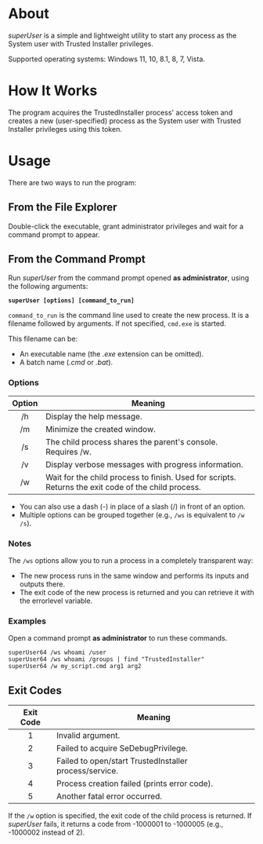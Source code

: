 # About
_superUser_ is a simple and lightweight utility to start any process as the System user with Trusted Installer privileges.

Supported operating systems: Windows 11, 10, 8.1, 8, 7, Vista.

# How It Works
The program acquires the TrustedInstaller process' access token and creates a new (user-specified) process as the System user with Trusted Installer privileges using this token.

# Usage
There are two ways to run the program:

## From the File Explorer
Double-click the executable, grant administrator privileges and wait for a command prompt to appear.

## From the Command Prompt
Run _superUser_ from the command prompt opened __as administrator__, using the following arguments:

__`superUser [options] [command_to_run]`__


`command_to_run` is the command line used to create the new process. It is a filename followed by arguments. If not specified, `cmd.exe` is started.

This filename can be:
- An executable name (the _.exe_ extension can be omitted).
- A batch name (_.cmd_ or _.bat_).


### Options

| Option |                           Meaning                           |
|:------:|-------------------------------------------------------------|
|   /h   | Display the help message.                                   |
|   /m   | Minimize the created window.                                |
|   /s   | The child process shares the parent's console. Requires /w. |
|   /v   | Display verbose messages with progress information.         |
|   /w   | Wait for the child process to finish. Used for scripts.<br />Returns the exit code of the child process. |

- You can also use a dash (-) in place of a slash (/) in front of an option.
- Multiple options can be grouped together (e.g., `/ws` is equivalent to `/w /s`).


### Notes

The `/ws` options allow you to run a process in a completely transparent way:

- The new process runs in the same window and performs its inputs and outputs there.
- The exit code of the new process is returned and you can retrieve it with the errorlevel variable.


### Examples

Open a command prompt __as administrator__ to run these commands.

	superUser64 /ws whoami /user
	superUser64 /ws whoami /groups | find "TrustedInstaller"
	superUser64 /w my_script.cmd arg1 arg2


## Exit Codes

| Exit Code |                        Meaning                         |
|:---------:|--------------------------------------------------------|
|     1     | Invalid argument.                                      |
|     2     | Failed to acquire SeDebugPrivilege.                    |
|     3     | Failed to open/start TrustedInstaller process/service. |
|     4     | Process creation failed (prints error code).           |
|     5     | Another fatal error occurred.                          |

If the `/w` option is specified, the exit code of the child process is returned.
If _superUser_ fails, it returns a code from -1000001 to -1000005 (e.g., -1000002 instead of 2).

